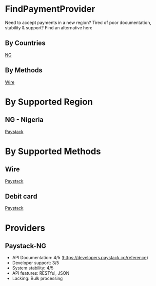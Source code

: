 # FindPaymentProvider
Need to accept payments in a new region? Tired of poor documentation, stability &amp; support? Find an alternative here

## By Countries
[NG](#by-supported-region)

## By Methods
[Wire](#by-supported-methods)


# By Supported Region
## NG - Nigeria
[Paystack](#paystack-ng)

# By Supported Methods
## Wire
[Paystack](#paystack-ng)

## Debit card
[Paystack](#paystack-ng)

# Providers
## Paystack-NG
* API Documentation: 4/5 (https://developers.paystack.co/reference)
* Developer support: 3/5
* System stability: 4/5
* API features: RESTful, JSON
* Lacking: Bulk processing
